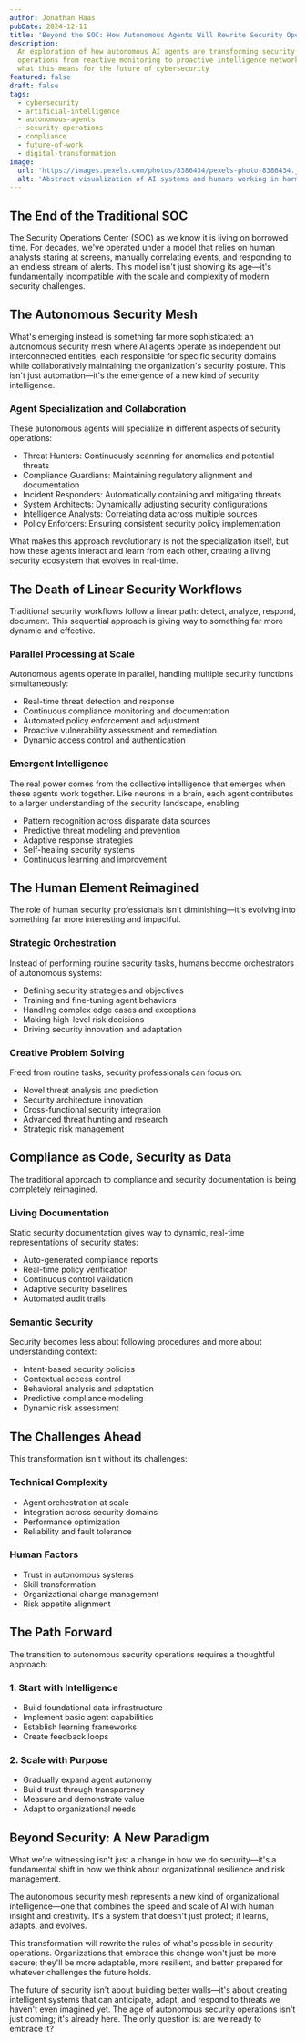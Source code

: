 ```yaml
---
author: Jonathan Haas
pubDate: 2024-12-11
title: 'Beyond the SOC: How Autonomous Agents Will Rewrite Security Operations'
description:
  An exploration of how autonomous AI agents are transforming security
  operations from reactive monitoring to proactive intelligence networks, and
  what this means for the future of cybersecurity
featured: false
draft: false
tags:
  - cybersecurity
  - artificial-intelligence
  - autonomous-agents
  - security-operations
  - compliance
  - future-of-work
  - digital-transformation
image:
  url: 'https://images.pexels.com/photos/8386434/pexels-photo-8386434.jpeg'
  alt: 'Abstract visualization of AI systems and humans working in harmony'
---
```


## The End of the Traditional SOC

The Security Operations Center (SOC) as we know it is living on borrowed time.
For decades, we've operated under a model that relies on human analysts staring
at screens, manually correlating events, and responding to an endless stream of
alerts. This model isn't just showing its age—it's fundamentally incompatible
with the scale and complexity of modern security challenges.

## The Autonomous Security Mesh

What's emerging instead is something far more sophisticated: an autonomous
security mesh where AI agents operate as independent but interconnected
entities, each responsible for specific security domains while collaboratively
maintaining the organization's security posture. This isn't just automation—it's
the emergence of a new kind of security intelligence.

### Agent Specialization and Collaboration

These autonomous agents will specialize in different aspects of security
operations:

- Threat Hunters: Continuously scanning for anomalies and potential threats
- Compliance Guardians: Maintaining regulatory alignment and documentation
- Incident Responders: Automatically containing and mitigating threats
- System Architects: Dynamically adjusting security configurations
- Intelligence Analysts: Correlating data across multiple sources
- Policy Enforcers: Ensuring consistent security policy implementation

What makes this approach revolutionary is not the specialization itself, but how
these agents interact and learn from each other, creating a living security
ecosystem that evolves in real-time.

## The Death of Linear Security Workflows

Traditional security workflows follow a linear path: detect, analyze, respond,
document. This sequential approach is giving way to something far more dynamic
and effective.

### Parallel Processing at Scale

Autonomous agents operate in parallel, handling multiple security functions
simultaneously:

- Real-time threat detection and response
- Continuous compliance monitoring and documentation
- Automated policy enforcement and adjustment
- Proactive vulnerability assessment and remediation
- Dynamic access control and authentication

### Emergent Intelligence

The real power comes from the collective intelligence that emerges when these
agents work together. Like neurons in a brain, each agent contributes to a
larger understanding of the security landscape, enabling:

- Pattern recognition across disparate data sources
- Predictive threat modeling and prevention
- Adaptive response strategies
- Self-healing security systems
- Continuous learning and improvement

## The Human Element Reimagined

The role of human security professionals isn't diminishing—it's evolving into
something far more interesting and impactful.

### Strategic Orchestration

Instead of performing routine security tasks, humans become orchestrators of
autonomous systems:

- Defining security strategies and objectives
- Training and fine-tuning agent behaviors
- Handling complex edge cases and exceptions
- Making high-level risk decisions
- Driving security innovation and adaptation

### Creative Problem Solving

Freed from routine tasks, security professionals can focus on:

- Novel threat analysis and prediction
- Security architecture innovation
- Cross-functional security integration
- Advanced threat hunting and research
- Strategic risk management

## Compliance as Code, Security as Data

The traditional approach to compliance and security documentation is being
completely reimagined.

### Living Documentation

Static security documentation gives way to dynamic, real-time representations of
security states:

- Auto-generated compliance reports
- Real-time policy verification
- Continuous control validation
- Adaptive security baselines
- Automated audit trails

### Semantic Security

Security becomes less about following procedures and more about understanding
context:

- Intent-based security policies
- Contextual access control
- Behavioral analysis and adaptation
- Predictive compliance modeling
- Dynamic risk assessment

## The Challenges Ahead

This transformation isn't without its challenges:

### Technical Complexity

- Agent orchestration at scale
- Integration across security domains
- Performance optimization
- Reliability and fault tolerance

### Human Factors

- Trust in autonomous systems
- Skill transformation
- Organizational change management
- Risk appetite alignment

## The Path Forward

The transition to autonomous security operations requires a thoughtful approach:

### 1. Start with Intelligence

- Build foundational data infrastructure
- Implement basic agent capabilities
- Establish learning frameworks
- Create feedback loops

### 2. Scale with Purpose

- Gradually expand agent autonomy
- Build trust through transparency
- Measure and demonstrate value
- Adapt to organizational needs

## Beyond Security: A New Paradigm

What we're witnessing isn't just a change in how we do security—it's a
fundamental shift in how we think about organizational resilience and risk
management.

The autonomous security mesh represents a new kind of organizational
intelligence—one that combines the speed and scale of AI with human insight and
creativity. It's a system that doesn't just protect; it learns, adapts, and
evolves.

This transformation will rewrite the rules of what's possible in security
operations. Organizations that embrace this change won't just be more secure;
they'll be more adaptable, more resilient, and better prepared for whatever
challenges the future holds.

The future of security isn't about building better walls—it's about creating
intelligent systems that can anticipate, adapt, and respond to threats we
haven't even imagined yet. The age of autonomous security operations isn't just
coming; it's already here. The only question is: are we ready to embrace it?
